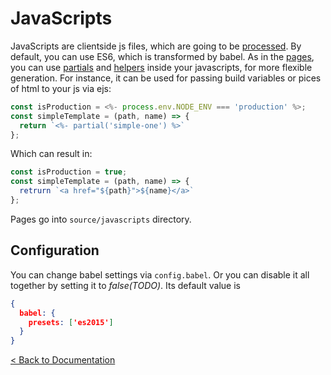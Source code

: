JavaScripts
===========

JavaScripts are clientside js files, which are going to be
[processed][processing-js]. By default, you can use ES6, which is transformed by
babel. As in the [pages][pages], you can use [partials][partials] and
[helpers][helpers] inside your javascripts, for more flexible generation. For
instance, it can be used for passing build variables or pices of html to your
js via ejs:

```js
const isProduction = <%- process.env.NODE_ENV === 'production' %>;
const simpleTemplate = (path, name) => {
  return `<%- partial('simple-one') %>`
};
```

Which can result in:

```js
const isProduction = true;
const simpleTemplate = (path, name) => {
  retrurn `<a href="${path}">${name}</a>`
};
```

Pages go into `source/javascripts` directory.

Configuration
-------------

You can change babel settings via `config.babel`. Or you can disable
it all together by setting it to _false(TODO)_. Its default value is

```json
{
  babel: {
    presets: ['es2015']
  }
}
```

[< Back to Documentation][documentation]

[documentation]: ./documentation.html
[processing-js]: ./processing.html
[pages]: ./pages.html
[partials]: ./partials.html
[helpers]: ./helpers.html
